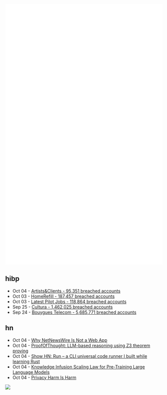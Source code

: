 ![Metrics](https://raw.githubusercontent.com/phixion/phixion/master/metrics.svg)

## hibp

<!--
for https://github.com/phixion/phixion/blob/main/.github/workflows/feeds.yml
-->
<!--START_SECTION:haveibeenpwnd-->
- Oct 04 - [Artists&Clients - 95,351 breached accounts](https://haveibeenpwned.com/Breach/ArtistsNClients)
- Oct 03 - [HomeRefill - 187,457 breached accounts](https://haveibeenpwned.com/Breach/HomeRefill)
- Oct 03 - [Latest Pilot Jobs - 118,864 breached accounts](https://haveibeenpwned.com/Breach/LatestPilotJobs)
- Sep 25 - [Cultura - 1,462,025 breached accounts](https://haveibeenpwned.com/Breach/Cultura)
- Sep 24 - [Bouygues Telecom - 5,685,771 breached accounts](https://haveibeenpwned.com/Breach/BouyguesTelecom)
<!--END_SECTION:haveibeenpwnd-->

## hn

<!--
for https://github.com/phixion/phixion/blob/main/.github/workflows/feeds.yml
-->
<!--START_SECTION:hn-->
- Oct 04 - [Why NetNewsWire Is Not a Web App](https://inessential.com/2025/10/04/why-netnewswire-is-not-web-app.html)
- Oct 04 - [ProofOfThought: LLM-based reasoning using Z3 theorem proving](https://github.com/DebarghaG/proofofthought)
- Oct 04 - [Show HN: Run – a CLI universal code runner I built while learning Rust](https://github.com/Esubaalew/run)
- Oct 04 - [Knowledge Infusion Scaling Law for Pre-Training Large Language Models](https://arxiv.org/abs/2509.19371)
- Oct 04 - [Privacy Harm Is Harm](https://www.eff.org/deeplinks/2025/10/privacy-harm-harm)
<!--END_SECTION:hn-->

<!--
for https://yhype.me
-->
![](https://hit.yhype.me/github/profile?user_id=13013670)

